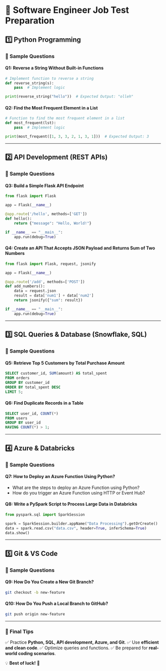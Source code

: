 # 📌 Software Engineer Job Test Preparation

## **1️⃣ Python Programming**
### 📝 Sample Questions

#### **Q1: Reverse a String Without Built-in Functions**
```python
# Implement function to reverse a string
def reverse_string(s):
    pass  # Implement logic

print(reverse_string("hello"))  # Expected Output: "olleh"
```

#### **Q2: Find the Most Frequent Element in a List**
```python
# Function to find the most frequent element in a list
def most_frequent(lst):
    pass  # Implement logic

print(most_frequent([1, 3, 3, 2, 1, 3, 1]))  # Expected Output: 3
```

---

## **2️⃣ API Development (REST APIs)**
### 📝 Sample Questions

#### **Q3: Build a Simple Flask API Endpoint**
```python
from flask import Flask

app = Flask(__name__)

@app.route('/hello', methods=['GET'])
def hello():
    return {"message": "Hello, World!"}

if __name__ == "__main__":
    app.run(debug=True)
```

#### **Q4: Create an API That Accepts JSON Payload and Returns Sum of Two Numbers**
```python
from flask import Flask, request, jsonify

app = Flask(__name__)

@app.route('/add', methods=['POST'])
def add_numbers():
    data = request.json
    result = data['num1'] + data['num2']
    return jsonify({"sum": result})

if __name__ == "__main__":
    app.run(debug=True)
```

---

## **3️⃣ SQL Queries & Database (Snowflake, SQL)**
### 📝 Sample Questions

#### **Q5: Retrieve Top 5 Customers by Total Purchase Amount**
```sql
SELECT customer_id, SUM(amount) AS total_spent
FROM orders
GROUP BY customer_id
ORDER BY total_spent DESC
LIMIT 5;
```

#### **Q6: Find Duplicate Records in a Table**
```sql
SELECT user_id, COUNT(*)
FROM users
GROUP BY user_id
HAVING COUNT(*) > 1;
```

---

## **4️⃣ Azure & Databricks**
### 📝 Sample Questions

#### **Q7: How to Deploy an Azure Function Using Python?**
- What are the steps to deploy an Azure Function using Python?
- How do you trigger an Azure Function using HTTP or Event Hub?

#### **Q8: Write a PySpark Script to Process Large Data in Databricks**
```python
from pyspark.sql import SparkSession

spark = SparkSession.builder.appName("Data Processing").getOrCreate()
data = spark.read.csv("data.csv", header=True, inferSchema=True)
data.show()
```

---

## **5️⃣ Git & VS Code**
### 📝 Sample Questions

#### **Q9: How Do You Create a New Git Branch?**
```bash
git checkout -b new-feature
```

#### **Q10: How Do You Push a Local Branch to GitHub?**
```bash
git push origin new-feature
```

---

### 🚀 **Final Tips**
✅ Practice **Python, SQL, API development, Azure, and Git**.
✅ Use **efficient and clean code**.
✅ Optimize queries and functions.
✅ Be prepared for **real-world coding scenarios**.

💡 **Best of luck!** 🎯
